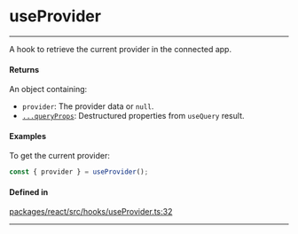 # useProvider
---

A hook to retrieve the current provider in the connected app.

#### Returns

An object containing:
- `provider`: The provider data or `null`.
- [`...queryProps`](https://tanstack.com/query/latest/docs/framework/react/reference/useQuery): Destructured properties from `useQuery` result.

#### Examples

To get the current provider:
```ts
const { provider } = useProvider();
```

#### Defined in
[packages/react/src/hooks/useProvider.ts:32](https://github.com/fuellabs/fuel-connectors/blob/main/packages/react/src/hooks/useProvider.ts#L32)

___

